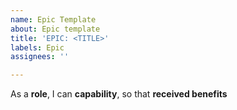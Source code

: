 ```yaml
---
name: Epic Template
about: Epic template
title: 'EPIC: <TITLE>'
labels: Epic
assignees: ''

---
```


As a **role**, I can **capability**, so that **received benefits**
